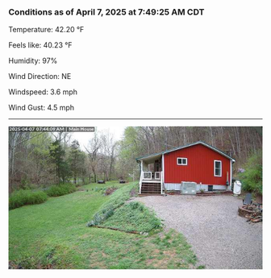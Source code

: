 ### Conditions as of April 7, 2025 at 7:49:25 AM CDT 

Temperature: 42.20 &deg;F

Feels like: 40.23 &deg;F

Humidity: 97%

Wind Direction: NE

Windspeed: 3.6 mph

Wind Gust: 4.5 mph

---

<img src="./images/latest.jpeg"/>

